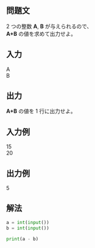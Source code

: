 ## 問題文

2 つの整数 **A**, **B** が与えられるので、  
**A+B** の値を求めて出力せよ。

## 入力

A  
B


## 出力

**A+B** の値を 1 行に出力せよ。

## 入力例
15  
20

## 出力例
5

## 解法

```python
a = int(input())
b = int(input())

print(a - b)

